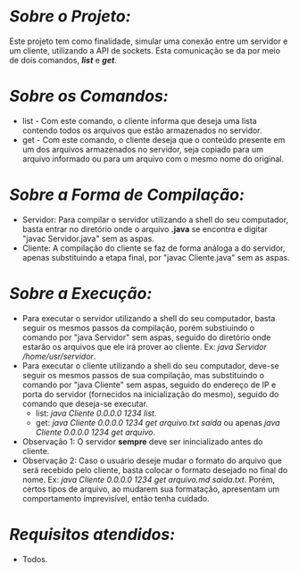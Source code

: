 # *Sobre o Projeto:*
Este projeto tem como finalidade, simular uma conexão entre um servidor e um cliente, utilizando a API de sockets. Esta comunicação se da por meio de dois comandos, _**list**_ e _**get**_.

# *Sobre os Comandos:*
- list - Com este comando, o cliente informa que deseja uma lista contendo todos os arquivos que estão armazenados no servidor.
- get - Com este comando, o cliente deseja que o conteúdo presente em um dos arquivos armazenados no servidor, seja copiado para um arquivo informado ou para um arquivo com o mesmo nome do original.

# *Sobre a Forma de Compilação:*
- Servidor: Para compilar o servidor utilizando a shell do seu computador, basta entrar no diretório onde o arquivo **.java** se encontra e digitar "javac Servidor.java" sem as aspas.
- Cliente: A compilação do cliente se faz de forma análoga a do servidor, apenas substituindo a etapa final, por "javac Cliente.java" sem as aspas.

# *Sobre a Execução:*
- Para executar o servidor utilizando a shell do seu computador, basta seguir os mesmos passos da compilação, porém substiuindo o comando por "java Servidor" sem aspas, seguido do diretório onde estarão os arquivos que ele irá prover ao cliente. Ex: _java Servidor /home/usr/servidor_.
- Para executar o cliente utilizando a shell do seu computador, deve-se seguir os mesmos passos de sua compilação, mas substituindo o comando por "java Cliente" sem aspas, seguido do endereço de IP e porta do servidor (fornecidos na inicialização do mesmo), seguido do comando que deseja-se executar.
  - list: _java Cliente 0.0.0.0 1234 list_. 
  - get: _java Cliente 0.0.0.0 1234 get arquivo.txt saida_ ou apenas _java Cliente 0.0.0.0 1234 get arquivo_.
- Observação 1: O servidor **sempre** deve ser inincializado antes do cliente.
- Observação 2: Caso o usuário deseje mudar o formato do arquivo que será recebido pelo cliente, basta colocar o formato desejado no final do nome. Ex: _java Cliente 0.0.0.0 1234 get arquivo.md saida.txt_. Porém, certos tipos de arquivo, ao mudarem sua formatação, apresentam um comportamento imprevisível, então tenha cuidado.

# *Requisitos atendidos:*
- Todos.